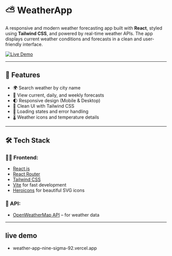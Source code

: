 # ⛅ WeatherApp

A responsive and modern weather forecasting app built with **React**, styled using **Tailwind CSS**, and powered by real-time weather APIs. The app displays current weather conditions and forecasts in a clean and user-friendly interface.

[![Live Demo](https://img.shields.io/badge/Live%20Demo-Click%20Here-brightgreen?style=for-the-badge)](https://your-live-demo-link.com) <!-- Replace with actual link if available -->

---

## 🚀 Features

- 🌍 Search weather by city name
- 📅 View current, daily, and weekly forecasts
- 🌓 Responsive design (Mobile & Desktop)
- 🎨 Clean UI with Tailwind CSS
- 🔄 Loading states and error handling
- 🌡️ Weather icons and temperature details

---

## 🛠️ Tech Stack

### 👨‍💻 Frontend:
- [React.js](https://reactjs.org/)
- [React Router](https://reactrouter.com/)
- [Tailwind CSS](https://tailwindcss.com/)
- [Vite](https://vitejs.dev/) for fast development
- [Heroicons](https://heroicons.com/) for beautiful SVG icons

### 📡 API:
- [OpenWeatherMap API](https://openweathermap.org/api) – for weather data

---

## live demo
- weather-app-nine-sigma-92.vercel.app

